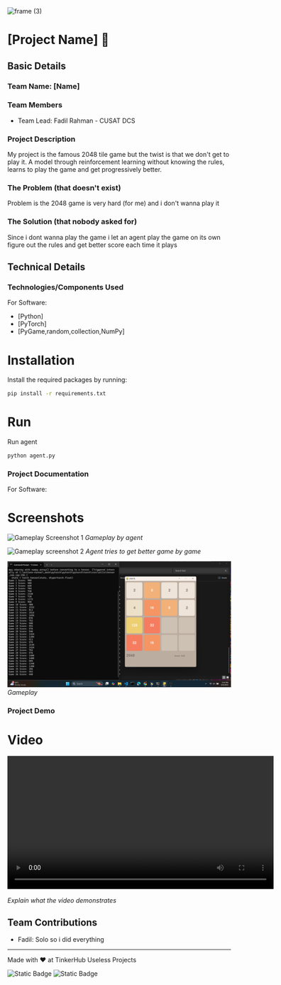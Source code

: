 <img width="3188" height="1202" alt="frame (3)" src="https://github.com/user-attachments/assets/517ad8e9-ad22-457d-9538-a9e62d137cd7" />


# [Project Name] 🎯


## Basic Details
### Team Name: [Name]


### Team Members
- Team Lead: Fadil Rahman - CUSAT DCS

### Project Description
My project is the famous 2048 tile game but the twist is that we don't get to play it. A model through reinforcement learning without knowing the rules, learns to play the game and get progressively better. 

### The Problem (that doesn't exist)
Problem is the 2048 game is very hard (for me) and i don't wanna play it

### The Solution (that nobody asked for)
Since i dont wanna play the game i let an agent play the game on its own figure out the rules and get better score each time it plays

## Technical Details
### Technologies/Components Used
For Software:
- [Python]
- [PyTorch]
- [PyGame,random,collection,NumPy]

# Installation
Install the required packages by running:

```bash
pip install -r requirements.txt
```

# Run

Run agent
```bash
python agent.py
```

### Project Documentation
For Software:

# Screenshots
![Gameplay Screenshot 1](images/screenshot%201.png)
*Gameplay by agent*

![Gameplay screenshot 2](images/screenshot%202.png)
*Agent tries to get better game by game*

![Gameplay Screenshot 3](images/screenshot3.png)
*Gameplay*

### Project Demo
# Video
<video src="https://raw.githubusercontent.com/fadil4u/project1/video/recording.mp4" controls width="600"></video>

*Explain what the video demonstrates*

## Team Contributions
- Fadil: Solo so i did everything


---
Made with ❤️ at TinkerHub Useless Projects 

![Static Badge](https://img.shields.io/badge/TinkerHub-24?color=%23000000&link=https%3A%2F%2Fwww.tinkerhub.org%2F)
![Static Badge](https://img.shields.io/badge/UselessProjects--25-25?link=https%3A%2F%2Fwww.tinkerhub.org%2Fevents%2FQ2Q1TQKX6Q%2FUseless%2520Projects)



